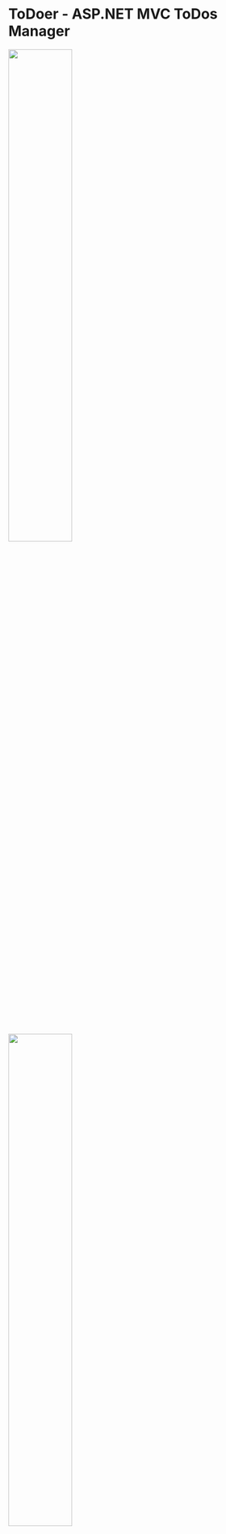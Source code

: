 # ToDoer - ASP.NET MVC ToDos Manager
<img src="https://user-images.githubusercontent.com/89979928/202436845-065e1794-5592-4237-aca7-d0bc52869b66.png" width=50% height=50%>
<img src="https://user-images.githubusercontent.com/89979928/202436830-722d046e-f95a-48d3-b880-c2fc54405ae8.png" width=50% height=50%>
